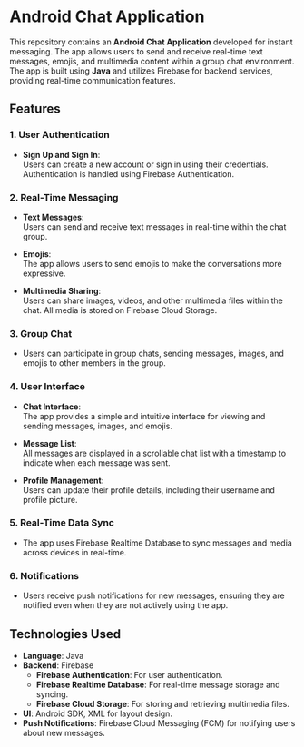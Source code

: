 # Android Chat Application

This repository contains an **Android Chat Application** developed for instant messaging. The app allows users to send and receive real-time text messages, emojis, and multimedia content within a group chat environment. The app is built using **Java** and utilizes Firebase for backend services, providing real-time communication features.

## Features

### 1. **User Authentication**
- **Sign Up and Sign In**:  
  Users can create a new account or sign in using their credentials. Authentication is handled using Firebase Authentication.

### 2. **Real-Time Messaging**
- **Text Messages**:  
  Users can send and receive text messages in real-time within the chat group.
  
- **Emojis**:  
  The app allows users to send emojis to make the conversations more expressive.

- **Multimedia Sharing**:  
  Users can share images, videos, and other multimedia files within the chat. All media is stored on Firebase Cloud Storage.

### 3. **Group Chat**
- Users can participate in group chats, sending messages, images, and emojis to other members in the group.

### 4. **User Interface**
- **Chat Interface**:  
  The app provides a simple and intuitive interface for viewing and sending messages, images, and emojis.

- **Message List**:  
  All messages are displayed in a scrollable chat list with a timestamp to indicate when each message was sent.

- **Profile Management**:  
  Users can update their profile details, including their username and profile picture.

### 5. **Real-Time Data Sync**
- The app uses Firebase Realtime Database to sync messages and media across devices in real-time.

### 6. **Notifications**
- Users receive push notifications for new messages, ensuring they are notified even when they are not actively using the app.

## Technologies Used

- **Language**: Java
- **Backend**: Firebase
  - **Firebase Authentication**: For user authentication.
  - **Firebase Realtime Database**: For real-time message storage and syncing.
  - **Firebase Cloud Storage**: For storing and retrieving multimedia files.
- **UI**: Android SDK, XML for layout design.
- **Push Notifications**: Firebase Cloud Messaging (FCM) for notifying users about new messages.

